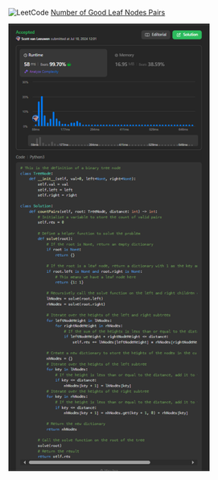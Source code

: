 ![LeetCode](https://img.shields.io/badge/LeetCode-Number%20of%20Good%20Leaf%20Nodes%20Pairs-orange)
[Number of Good Leaf Nodes Pairs][1]

[1]: https://leetcode.com/problems/number-of-good-leaf-nodes-pairs/?envType=daily-question&envId=2024-07-18

<img src="https://github.com/svanlee/leetcode-daily-number-of-good-leaf-nodes-pairs/blob/main/Personal%20Branding%20-%20LeetCode%2347.PNG" alt="Personal Branding - LeetCode#41" width="400"/>
